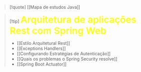
> [!quote] [[Mapa de estudos Java]]


> [!tip] <span style="color: yellow; font-size: 30px; font-weight: 600" >Arquitetura de aplicações Rest com Spring Web </span>
> - [[Estilo Arquitetural Rest]]
> - [[Exceptions Handlers]]
> - [[Configurando Estratégias de Autenticação]]
> - [[Quais os problemas o Spring Security resolve]]
> - [[Spring Boot Actuator]]



